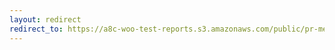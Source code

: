 ```yaml
---
layout: redirect
redirect_to: https://a8c-woo-test-reports.s3.amazonaws.com/public/pr-merge/37783/e2e/index.html
---
```

